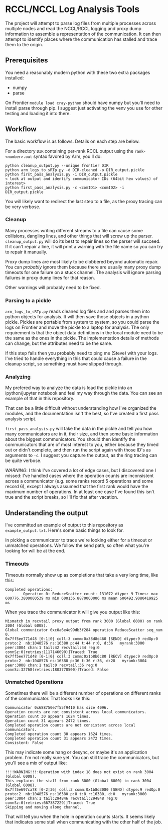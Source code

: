 # RCCL/NCCL Log Analysis Tools

The project will attempt to parse log files from multiple processes across multiple nodes and read the NCCL/RCCL logging and proxy dump information to assemble a representation of the communication. It can then attempt to identify places where the communication has stalled and trace them to the origin.

## Prerequisites

You need a reasonably modern python with these two extra packages installed:

- numpy
- parse

On Frontier `module load cray-python` should have numpy but you'll need to install parse through pip. I suggest just activating the venv you use for other testing and loading it into there.

## Workflow


The basic workflow is as follows. Details on each step are below.

For a directory `DIR` containing per-rank RCCL output using the `rank-<number>.out` syntax favored by Arm, you'll do:

```
python cleanup_output.py --unique frontier DIR
python arm_logs_to_sRTp.py -d DIR-cleaned -o DIR_output.pickle
python first_pass_analysis.py -i DIR_output.pickle
< look at output and identify communicator IDs (64bit hex values) of interest>
python first_pass_analysis.py -c <comID1> <comID2> -i DIR_output.pickle
```

You will likely want to redirect the last step to a file, as the proxy tracing can be very verbose.

### Cleanup

Many processes writing different streams to a file can cause some collisions, dangling lines, and other things that will screw up the parser. `cleanup_output.py` will do its best to repair lines so the parser will succeed. If it can't repair a line, it will print a warning with the file name so you can try to repair it manually.

Proxy dump lines are most likely to be clobbered beyond automatic repair. You can *probably* ignore them because there are usually many proxy dump timeouts for one failure on a stuck channel. The analysis will ignore parsing failures in proxy dump lines for that reason.

Other warnings will probably need to be fixed.

### Parsing to a pickle

`arm_logs_to_sRTp.py` reads cleaned log files and and parses them into python objects for analysis. It will then save those objects in a python pickle. Pickles are portable from system to system, so you could parse the logs on Frontier and move the pickle to a laptop for analysis. The only requirement is that the object data definitions in the local module need to be the same as the ones in the pickle. The implementation details of methods can change, but the attributes need to be the same.

If this step fails then you probably need to ping me (Steve) with your logs. I've tried to handle everything in this that could cause a failure in the cleanup script, so something must have slipped through.

### Analyzing

My prefered way to analyze the data is load the pickle into an ipython/jupyter notebook and feel my way through the data. You can see an example of that in this repository.

That can be a little difficult without understanding how I've organized the modules, and the documentation isn't the best, so I've created a first pass analysis script.

`first_pass_analysis.py` will take the data in the pickle and tell you how many communicators are in it, their size, and then some basic information about the biggest communicators. You should then identify the communicators that are of most interest to you, either because they timed out or didn't complete, and then run the script again with those ID's as arguments to `-c`. I suggest you capture the output, as the ring tracing can be quite verbose.

*WARNING*: I think I've covered a lot of edge cases, but I discovered one I missed: I've handled cases where the operation counts are inconsistent across a communicator (e.g. some ranks record 5 operations and some record 6), except I always assumed that the first rank would have the maximum number of operations. In at least one case I've found this isn't true and the script breaks, so I'll fix that after vacation.

## Understanding the output

I've committed an example of output to this repository as `example_output.txt`. Here's some basic things to look for.

In picking a communicator to trace we're looking either for a timeout or unmatched operations. We follow the send path, so often what you're looking for will be at the end.

### Timeouts

Timeouts normally show up as completions that take a very long time, like this:

```
Completed operations:
        Operation 0: ReduceScatter count: 131072 dtype: 9 Times: max 600776.3800000539 ms min 600136.8870000006 ms mean 600492.9080419925 ms
```

When you trace the communicator it will give you output like this:

```
Mismatch in recvtail proxy output from rank 3000 (Global 6000) on rank 3004 (Global 6008).
Global communicator 0xc0a6e4e99db3f284 operation ReduceScatter seq_num 0.
0x7ff5ee771d48 [0-1|0| coll:3 comm:0x38d8e460 [SEND] dtype:9 redOp:0 proto:2  nb:1048576 ns:16380 p:44 t:44 r:0, d:36   myrank:3000 peer:3004 chan:1 tail:42 recvtail:44 reg:0 connSz:0(retries:1117146690)]Traced: True
0x7ff5ee771d48 [0-1|0| coll:3 comm:0x1b8b6c80 [RECV] dtype:9 redOp:0 proto:2  nb:1048576 ns:16380 p:36 t:36 r:36, d:28   myrank:3004 peer:3000 chan:1 tail:0 recvtail:36 reg:0 connSz:32768(retries:1803778500)]Traced: False
```

### Unmatched Operations

Sometimes there will be a different number of operations on different ranks of the communicator. That looks like this:

```
Communicator 0x688750e7f55f9410 has size 4096.
Operation counts are not consistent across local communicators.
Operation count 30 appears 1624 times.
Operation count 31 appears 2472 times.
Completed operation counts are not consistent across local communicators.
Completed operation count 30 appears 1624 times.
Completed operation count 31 appears 2472 times.
Consistent: False
```
This may indicate some hang or desync, or maybe it's an application problem. I'm not really sure yet. You can still trace the communicators, but you'll see a mix of output like:
```
!!!!WARNING!!!:Operation with index 18 does not exist on rank 3004 (Global 6008).
This explains the stall from rank 3000 (Global 6000) to rank 3004 (Global 6008).
0x7ff5e697ca78 [0-2|36| coll:3 comm:0x1b8d3080 [SEND] dtype:9 redOp:0 proto:2  nb:1048576 ns:16380 p:8 t:8 r:16380, d:0   myrank:3000 peer:3004 chan:1 tail:294846 recvtail:294848 reg:0 connSz:0(retries:667387229)]Traced: True
Skipping and moving along channel.
```
That will tell you when the hole in operation counts starts. It seems likely that indicates some stall when communicating with the other half of the job.